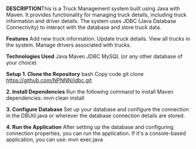 **DESCRIPTION**This is a Truck Management system built using Java with Maven. It provides functionality for managing truck details, including truck information and driver details. The system uses JDBC (Java Database Connectivity) to interact with the database and store truck data.

**Features**
Add new truck information.
Update truck details.
View all trucks in the system.
Manage drivers associated with trucks.

**Technologies Used**
Java
Maven
JDBC
MySQL (or any other database of your choice)

**Setup**
**1. Clone the Repository**
bash
Copy code
git clone https://github.com/NPNNN/jdbc.git

**2. Install Dependencies**
Run the following command to install Maven dependencies:
mvn clean install

**3. Configure Database**
Set up your database and configure the connection in the DBUtil.java or wherever the database connection details are stored.

**4. Run the Application**
After setting up the database and configuring connection properties, you can run the application. If it's a console-based application, you can use:
mvn exec:java



